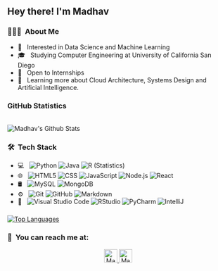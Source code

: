 <h2> Hey there! I'm Madhav</h2>

<h3> 👨🏻‍💻 &nbsp;About Me </h3>

- 🤔 &nbsp; Interested in Data Science and Machine Learning
- 🎓 &nbsp; Studying Computer Engineering at University of California San Diego
- 💼 &nbsp; Open to Internships
- 🌱 &nbsp; Learning more about Cloud Architecture, Systems Design and Artificial Intelligence.

### GitHub Statistics
<br>

<img align="center" src="https://github-readme-stats.vercel.app/api?username=MadhavBaghla2004&include_all_commits=true&count_private=true&show_icons=true&line_height=20&title_color=7A7ADB&icon_color=2234AE&text_color=D3D3D3&bg_color=0,000000,130F40" alt="Madhav's Github Stats">

</br>  

<h3> 🛠 &nbsp;Tech Stack</h3>

- 💻 &nbsp;
  ![Python](https://img.shields.io/badge/-Python-333333?style=flat&logo=python&logoColor=117fed)
  ![Java](https://img.shields.io/badge/Java-333333?style=flat&logo=openjdk&logoColor=c90076)
  ![R (Statistics)](https://img.shields.io/badge/-R-333333?style=flat&logo=R&logoColor=276DC3)
- 🌐 &nbsp;
  ![HTML5](https://img.shields.io/badge/-HTML5-333333?style=flat&logo=HTML5)
  ![CSS](https://img.shields.io/badge/-CSS-333333?style=flat&logo=CSS3&logoColor=1572B6)
  ![JavaScript](https://img.shields.io/badge/-JavaScript-333333?style=flat&logo=javascript)
  ![Node.js](https://img.shields.io/badge/-Node.js-333333?style=flat&logo=node.js)
  ![React](https://img.shields.io/badge/-React-333333?style=flat&logo=react)
- 🛢 &nbsp;
  ![MySQL](https://img.shields.io/badge/-MySQL-333333?style=flat&logo=mysql)
  ![MongoDB](https://img.shields.io/badge/-MongoDB-333333?style=flat&logo=mongodb)
- ⚙️ &nbsp;
  ![Git](https://img.shields.io/badge/-Git-333333?style=flat&logo=git)
  ![GitHub](https://img.shields.io/badge/-GitHub-333333?style=flat&logo=github)
  ![Markdown](https://img.shields.io/badge/-Markdown-333333?style=flat&logo=markdown)
- 🔧 &nbsp;
  ![Visual Studio Code](https://img.shields.io/badge/-Visual%20Studio%20Code-333333?style=flat&logo=visual-studio-code&logoColor=007ACC)
  ![RStudio](https://img.shields.io/badge/-RStudio-333333?style=flat&logo=rstudio)
  ![PyCharm](https://img.shields.io/badge/PyCharm-000000.svg?&style=flate&logo=PyCharm&logoColor=55e22d)
  ![IntelliJ](https://img.shields.io/badge/IntelliJ_IDEA-000000.svg?style=flat&logo=intellij-idea&logoColor=1572B6)

  
<h3> </h3>

  [![Top Languages](https://github-readme-stats.vercel.app/api/top-langs/?username=MadhavBaghla2004&layout=compact&text_color=daf7dc&bg_color=151515)](https://github.com/punyahB/github-readme-stats)

<h3> 📱 &nbsp;You can reach me at:</h3>

<p align="center">

  <a href="https://www.linkedin.com/in/madhav-baghla-324004203/">
    <img src="https://www.vectorlogo.zone/logos/linkedin/linkedin-icon.svg" alt="Madhav's LinkedIn Profile" height="30" width="30">
  </a>


  <a href="https://twitter.com/OnlyMB04">
    <img src="https://cdn.svgporn.com/logos/twitter.svg" alt="Madhav's Twitter Profile" height="30" width="30">
  </a>
  
</p>
  
